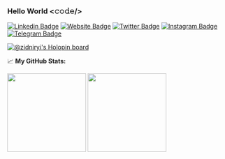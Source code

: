 
### Hello World <𝚌𝚘𝚍𝚎/>




[![Linkedin Badge](https://img.shields.io/badge/-LinkedIn-0e76a8?style=flat-square&logo=Linkedin&logoColor=white)](https://www.linkedin.com/in/zidni-ridwan-nulmuarif-363923128/)
[![Website Badge](https://img.shields.io/badge/Website-3b5998?style=flat-square&logo=google-chrome&logoColor=white)](https://zidniryi.github.io/)
[![Twitter Badge](https://img.shields.io/badge/-Twitter-00acee?style=flat-square&logo=Twitter&logoColor=white)](https://twitter.com/Zidniryi)
[![Instagram Badge](https://img.shields.io/badge/-Instagram-e4405f?style=flat-square&logo=Instagram&logoColor=white)](https://instagram.com/zidniryi)
[![Telegram Badge](https://img.shields.io/badge/-Telegram-0088cc?style=flat-square&logo=Telegram&logoColor=white)](https://t.me/zidniryi)

[![@zidniryi's Holopin board](https://holopin.me/zidniryi)](https://holopin.io/@zidniryi)



<!-- ![carbon](https://raw.githubusercontent.com/zidniryi/zidniryi/master/assets/me_code.png) -->

📈 **My GitHub Stats:**

<p>
  <img height="180em" src="https://github-readme-stats.vercel.app/api?username=zidniryi&show_icons=true&hide_border=true&&count_private=true&include_all_commits=true" />
  <img height="180em" src="https://github-readme-stats.vercel.app/api/top-langs/?username=zidniryi&show_icons=true&hide_border=true&layout=compact&langs_count=8"/>
</p>


